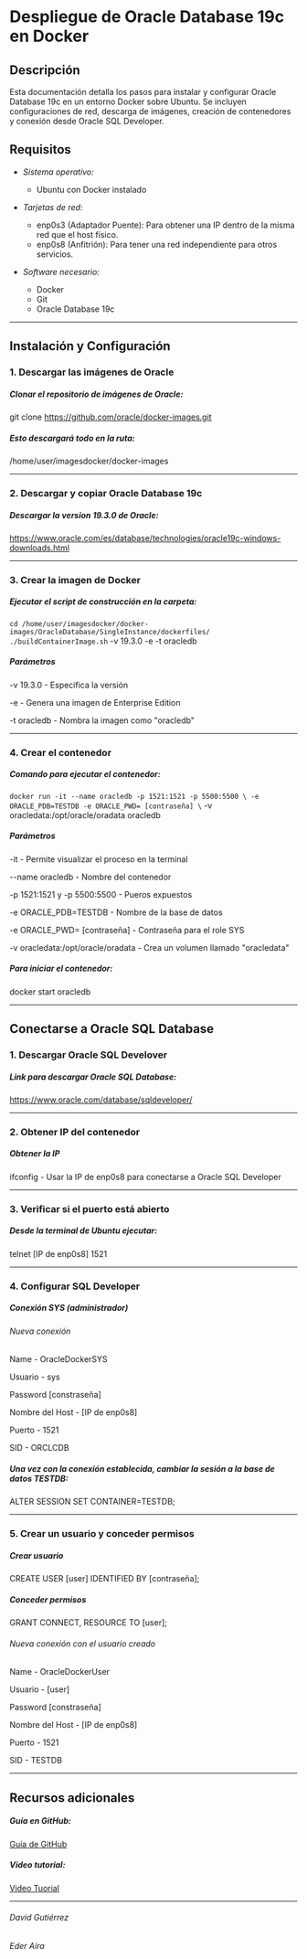 #  Despliegue de Oracle Database 19c en Docker  

## Descripción  
Esta documentación detalla los pasos para instalar y configurar Oracle Database 19c en un entorno Docker sobre Ubuntu. Se incluyen configuraciones de red, descarga de imágenes, creación de contenedores y conexión desde Oracle SQL Developer.  

## Requisitos  
- *Sistema operativo:* 

  - Ubuntu con Docker instalado  
- *Tarjetas de red:*

  - enp0s3 (Adaptador Puente): Para obtener una IP dentro de la misma red que el host físico.  
  - enp0s8 (Anfitrión): Para tener una red independiente para otros servicios.  
  
- *Software necesario:*  
  - Docker  
  - Git  
  - Oracle Database 19c  

---

## Instalación y Configuración  

### 1. Descargar las imágenes de Oracle
##### Clonar el repositorio de imágenes de Oracle:  
git clone https://github.com/oracle/docker-images.git

##### Esto descargará todo en la ruta: 
/home/user/imagesdocker/docker-images

---

### 2. Descargar y copiar Oracle Database 19c
##### Descargar la version 19.3.0 de Oracle:
https://www.oracle.com/es/database/technologies/oracle19c-windows-downloads.html

---

### 3. Crear la imagen de Docker
##### Ejecutar el script de construcción en la carpeta:
`cd /home/user/imagesdocker/docker-images/OracleDatabase/SingleInstance/dockerfiles/
./buildContainerImage.sh` 
-v 19.3.0 -e -t oracledb

##### Parámetros
-v 19.3.0 - Especifica la versión

-e - Genera una imagen de Enterprise Edition

-t oracledb - Nombra la imagen como "oracledb"

---

### 4. Crear el contenedor
##### Comando para ejecutar el contenedor:

`docker run -it --name oracledb -p 1521:1521 -p 5500:5500 \
-e ORACLE_PDB=TESTDB -e ORACLE_PWD= [contraseña] \`
-v oracledata:/opt/oracle/oradata oracledb

##### Parámetros
-it - Permite visualizar el proceso en la terminal

--name oracledb - Nombre del contenedor

-p 1521:1521 y -p 5500:5500 - Pueros expuestos

-e ORACLE_PDB=TESTDB - Nombre de la base de datos

-e ORACLE_PWD= [contraseña] - Contraseña para el role SYS

-v oracledata:/opt/oracle/oradata - Crea un volumen llamado "oracledata"

##### Para iniciar el contenedor:
docker start oracledb

---
## Conectarse a Oracle SQL Database
### 1. Descargar Oracle SQL Develover
##### Link para descargar Oracle SQL Database:
https://www.oracle.com/database/sqldeveloper/

---

### 2. Obtener IP del contenedor
##### Obtener la IP 
ifconfig - Usar la IP de enp0s8 para conectarse a Oracle SQL Developer

---

### 3. Verificar si el puerto está abierto
##### Desde la terminal de Ubuntu ejecutar:
telnet [IP de enp0s8] 1521

---

### 4. Configurar SQL Developer
##### Conexión SYS (administrador)
###### Nueva conexión
Name - OracleDockerSYS

Usuario - sys

Password [constraseña]

Nombre del Host - [IP de enp0s8]

Puerto - 1521

SID - ORCLCDB

##### Una vez con la conexión establecida, cambiar la sesión a la base de datos TESTDB:
ALTER SESSION SET CONTAINER=TESTDB;

---

###  5. Crear un usuario y conceder permisos
##### Crear usuario
CREATE USER [user] IDENTIFIED BY [contraseña];
##### Conceder permisos
GRANT CONNECT, RESOURCE TO [user];
###### Nueva conexión con el usuario creado
Name - OracleDockerUser

Usuario - [user]

Password [constraseña]

Nombre del Host - [IP de enp0s8]

Puerto - 1521

SID - TESTDB

---

## Recursos adicionales
##### Guía en GitHub:
[Guía de GitHub](https://github.com/shazforiot/Oracle-Database-19c-on-Docker/blob/main/Steps "Guía de GitHub")
##### Video tutorial:
[Video Tuorial](https://www.youtube.com/watch?v=xY0Y1tWm8D4)

---

###### David Gutiérrez
###### Eder Aira

